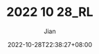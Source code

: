 ---
title: "2022 10 28_RL"
slug: ""
date: 2022-10-28T22:38:27+08:00
summary: ""
author: ["Jian"]
cover:
    image: ""
    alt: ""
tags: []
katex: true
mermaid: false
draft: true
---